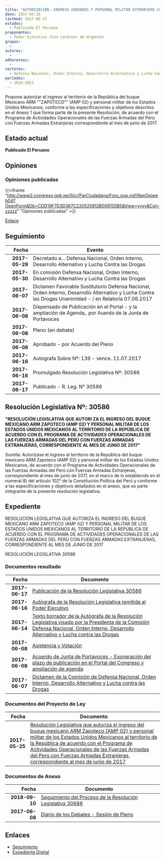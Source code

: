 ```yaml
---
title: "AUTORIZACIÓN.-INGRESO UNIDADES Y PERSONAL MILITAR EXTRANJERO CORRESPONDIENTE AL MES DE JUNIO DE 2017"
date: 2017-05-25
lastmod: 2017-06-17
estados: 
  - Publicado El Peruano
proponentes: 
  - Poder Ejecutivo (Con carácter de Urgente)
grupos: 
  - 
autores: 
  - 
adherentes: 
  - 
sectores: 
  - Defensa Nacional, Orden Interno, Desarrollo Alternativo y Lucha Contra las Drogas
periodos: 
  - 2016-2021
---
```


Propone autorizar el ingreso al territorio de la República del buque Mexicano ARM ""ZAPOTECO"" (AMP 02) y personal militar de los Estados Unidos Mexicanos, conforme a las especificaciones y objetivos descritos en el Anexo 1 que forma parte de la presente Resolución, de acuerdo con el Programa de Actividades Operacionales de las Fuerzas Armadas del Perú con Fuerzas Armadas Extranjeras correspondiente al mes de junio de 2017.


## Estado actual

**Publicado El Peruano**

## Opiniones

### Opiniones publicadas

{{<iframe "http://www2.congreso.gob.pe/Sicr/ParCiudadana/Foro_pvp.nsf/RepOpiweb04?OpenForm&Db=CDD19F7D3D367C220525812B008155B5&View=yyyy&Col=zzzzz" "Opiniones publicadas" >}}

[Enlace](http://www2.congreso.gob.pe/Sicr/ParCiudadana/Foro_pvp.nsf/RepOpiweb04?OpenForm&Db=CDD19F7D3D367C220525812B008155B5&View=yyyy&Col=zzzzz)

## Seguimiento

| Fecha | Evento |
|------:|--------|
| **2017-05-29** | Decretado a... Defensa Nacional, Orden Interno, Desarrollo Alternativo y Lucha Contra las Drogas|
| **2017-05-30** | En comisión Defensa Nacional, Orden Interno, Desarrollo Alternativo y Lucha Contra las Drogas|
| **2017-06-07** | Dictamen Favorable Sustitutorio Defensa Nacional, Orden Interno, Desarrollo Alternativo y Lucha Contra las Drogas Unanimidad - / en Relatoría 07.06.2017|
| **2017-06-08** | Dispensado de Publicación en el Portal - y la ampliación de Agenda,. por Auerdo de la Junta de Portavoces|
| **2017-06-08** | Pleno (en debate)|
| **2017-06-08** | Aprobado - por Acuerdo del Pleno|
| **2017-06-16** | Autógrafa Sobre Nº: 139 - vence. 11.07.2017|
| **2017-06-16** | Promulgado Resolución Legislativa Nº: 30586|
| **2017-06-17** | Publicado - R. Leg. N° 30586|

## Resolución Legislativa Nº: 30586

**"RESOLUCIÓN LEGISLATIVA QUE AUTORI ZA EL INGRESO DEL BUQUE MEXICANO ARM ZAPOTECO (AMP 02) Y PERSONAL MILITAR DE LOS ESTADOS UNIDOS MEXICANOS AL TERRITORIO DE LA REPÚBLICA DE ACUERDO CON EL PROGRAMA DE ACTIVIDADES OPERACIONALES DE LAS FUERZAS ARMADAS DEL PERÚ CON FUERZAS ARMADAS EXTRANJERAS, CORRESPONDIENTE AL MES DE JUNIO DE 2017"**

Sumilla: Autorízase el ingreso al territorio de la República del buque mexicano ARM Zapoteco (AMP 02) y personal militar de los Estados Unidos Mexicanos, de acuerdo con el Programa de Actividades Operacionales de las Fuerzas Armadas del Perú con Fuerzas Armadas Extranjeras, correspondiente al mes de junio de 2017, en el marco de lo establecido en el numeral 8) del artículo 102° de la Constitución Política del Perú y conforme a las especificaciones y objetivos detallados en el anexo, que es parte integrante de la presente resolución legislativa.


## Expediente

RESOLUCIÓN LEGISLATIVA QUE AUTORIZA EL INGRESO DEL BUQUE MEXICANO ARM ZAPOTECO (AMP 02) Y PERSONAL MILITAR DE LOS ESTADOS UNIDOS MEXICANOS AL TERRITORIO DE LA REPÚBLICA DE ACUERDO CON EL PROGRAMA DE ACTIVIDADES OPERACIONALES DE LAS FUERZAS ARMADAS DEL PERÚ CON FUERZAS ARMADAS EXTRANJERAS, CORRESPONDIENTE AL MES DE JUNIO DE 2017

RESOLUCIÓN LEGISLATIVA 30586


### Documentos resultado

| Fecha | Documento |
|------:|--------|
| **2017-06-17** | [Publicación de la Resolución Legislativa 30586](http://www.leyes.congreso.gob.pe/Documentos/2016_2021/ADLP/Normas_Legales/30586-RLG.pdf) |
| **2017-06-16** | [Autógrafa de la Resolución Legislativa remitida al Poder Ejecutivo](http://www.leyes.congreso.gob.pe/Documentos/2016_2021/Autografas/Ley_y_de_Resolucion_Legislativa/AU0145720170616.pdf) |
| **2017-06-14** | [Texto borrador de la Autógrafa de la Resolución Legislativa visado por la Presidenta de la Comisión Defensa Nacional, Orden Interno, Desarrollo Alternativo y Lucha contra las Drogas](http://www.leyes.congreso.gob.pe/Documentos/2016_2021/Texto_Borrador_de_Autografa/BAU0145720170614.pdf) |
| **2017-06-08** | [Asistencia y Votación](http://www.leyes.congreso.gob.pe/Documentos/2016_2021/Asistencia_y_Votacion/Proyectos_de_Ley/AV0145720170608.pdf) |
| **2017-06-08** | [Acuerdo de Junta de Portavoces - Exoneración del plazo de publicación en el Portal del Congreso y ampliación de agenda](http://www.leyes.congreso.gob.pe/Documentos/2016_2021/Acuerdos/Junta_Portavoces/AJP0145720170608.pdf) |
| **2017-06-07** | [Dictamen de la Comisión de Defensa Nacional, Orden Interno, Desarrollo Alternativo y Lucha contra las Drogas](http://www.leyes.congreso.gob.pe/Documentos/2016_2021/Dictamenes/Proyectos_de_Ley/01457DC07MAY20170607.pdf) |

### Documentos del Proyecto de Ley

| Fecha | Documento |
|------:|--------|
| **2017-05-25** | [Resolución Legislativa que autoriza el ingreso del buque mexicano ARM Zapoteco (AMP 02) y personal militar de los Estados Unidos Mexicanos al territorio de la República de acuerdo con el Programa de Actividades Operacionales de las Fuerzas Armadas del Perú con Fuerzas Armadas Extranjeras, correspondiente al mes de junio de 2017](http://www.leyes.congreso.gob.pe/Documentos/2016_2021/Proyectos_de_Ley_y_de_Resoluciones_Legislativas/PL0145720170525..pdf) |

### Documentos de Anexo

| Fecha | Documento |
|------:|--------|
| **2018-09-10** | [Seguimiento del Proceso de la Resolución Legislativa 30686](http://www.leyes.congreso.gob.pe/Documentos/2016_2021/Seguimiento_de_Proyectos_de_Ley/01457PL20180910.pdf) |
| **2017-06-08** | [Diario de los Debates - Sesión de Pleno](http://www.leyes.congreso.gob.pe/Documentos/2016_2021/ADLP/Diario_Debates/30586_DD.pdf) |

## Enlaces 

- [Seguimiento](http://www2.congreso.gob.pe/Sicr/TraDocEstProc/CLProLey2016.nsf/f7fff46988ca05b1052578e100829cc7/b7310ddb334ae2e10525812b0075eff7?OpenDocument)
- [Expediente Digital](http://www2.congreso.gob.pehttp://www2.congreso.gob.pe/Sicr/TraDocEstProc/CLProLey2016.nsf/f7fff46988ca05b1052578e100829cc7/b7310ddb334ae2e10525812b0075eff7?OpenDocument&Click=05257FB7005EB655.eb71d0cf91d8294e05256cdf006b5706/$Body/0.1C6C)
